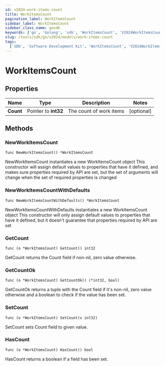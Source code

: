 ```yaml
---
id: v2024-work-items-count
title: WorkItemsCount
pagination_label: WorkItemsCount
sidebar_label: WorkItemsCount
sidebar_class_name: gosdk
keywords: ['go', 'Golang', 'sdk', 'WorkItemsCount', 'V2024WorkItemsCount']
slug: /tools/sdk/go/v2024/models/work-items-count
tags:
  ['SDK', 'Software Development Kit', 'WorkItemsCount', 'V2024WorkItemsCount']
---
```


# WorkItemsCount

## Properties

| Name      | Type                 | Description             | Notes      |
| --------- | -------------------- | ----------------------- | ---------- |
| **Count** | Pointer to **int32** | The count of work items | [optional] |

## Methods

### NewWorkItemsCount

`func NewWorkItemsCount() *WorkItemsCount`

NewWorkItemsCount instantiates a new WorkItemsCount object This constructor will assign default values to properties that have it defined, and makes sure properties required by API are set, but the set of arguments will change when the set of required properties is changed

### NewWorkItemsCountWithDefaults

`func NewWorkItemsCountWithDefaults() *WorkItemsCount`

NewWorkItemsCountWithDefaults instantiates a new WorkItemsCount object This constructor will only assign default values to properties that have it defined, but it doesn't guarantee that properties required by API are set

### GetCount

`func (o *WorkItemsCount) GetCount() int32`

GetCount returns the Count field if non-nil, zero value otherwise.

### GetCountOk

`func (o *WorkItemsCount) GetCountOk() (*int32, bool)`

GetCountOk returns a tuple with the Count field if it's non-nil, zero value otherwise and a boolean to check if the value has been set.

### SetCount

`func (o *WorkItemsCount) SetCount(v int32)`

SetCount sets Count field to given value.

### HasCount

`func (o *WorkItemsCount) HasCount() bool`

HasCount returns a boolean if a field has been set.

